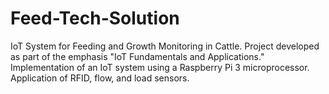 # Feed-Tech-Solution
IoT System for Feeding and Growth Monitoring in Cattle.
Project developed as part of the emphasis "IoT Fundamentals and Applications."
Implementation of an IoT system using a Raspberry Pi 3 microprocessor.
Application of RFID, flow, and load sensors.









